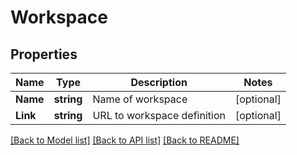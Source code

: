 # Workspace

## Properties
Name | Type | Description | Notes
------------ | ------------- | ------------- | -------------
**Name** | **string** | Name of workspace | [optional] 
**Link** | **string** | URL to workspace definition | [optional] 

[[Back to Model list]](../README.md#documentation-for-models) [[Back to API list]](../README.md#documentation-for-api-endpoints) [[Back to README]](../README.md)


